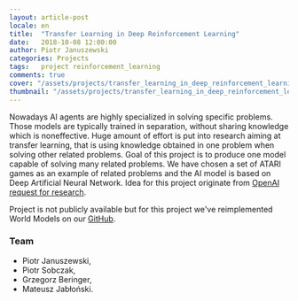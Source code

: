 ```yaml
---
layout: article-post
locale: en
title:  "Transfer Learning in Deep Reinforcement Learning"
date:   2018-10-08 12:00:00
author: Piotr Januszewski
categories: Projects
tags:	project reinforcement_learning
comments: true
cover: "/assets/projects/transfer_learning_in_deep_reinforcement_learning/cover.jpg"
thumbnail: "/assets/projects/transfer_learning_in_deep_reinforcement_learning/thumbnail.jpg"
---
```


Nowadays AI agents are highly specialized in solving specific problems. Those models are typically
 trained in separation, without sharing knowledge which is noneffective. Huge amount of effort is put
 into research aiming at transfer learning, that is using knowledge obtained in one problem when solving
 other related problems. Goal of this project is to produce one model capable of solving many related
 problems. We have chosen a set of ATARI games as an example of related problems and the AI model is based
 on Deep Artificial Neural Network. Idea for this project originate from 
 [OpenAI request for research](https://blog.openai.com/requests-for-research-2/).

Project is not publicly available but for this project we've reimplemented World Models on our
 [GitHub](https://github.com/piojanu/World-Models).

### Team

- Piotr Januszewski,
- Piotr Sobczak,
- Grzegorz Beringer,
- Mateusz Jabłoński.


